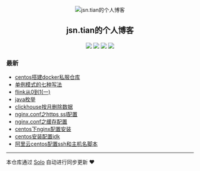 <p align="center"><img alt="jsn.tian的个人博客" src="https://static.b3log.org/images/brand/solo-32.png"></p><h2 align="center">
jsn.tian的个人博客
</h2>

<h4 align="center"></h4>
<p align="center"><a title="jsn.tian的个人博客" target="_blank" href="https://github.com/jsntian/solo-blog"><img src="https://img.shields.io/github/last-commit/jsntian/solo-blog.svg?style=flat-square&color=FF9900"></a>
<a title="GitHub repo size in bytes" target="_blank" href="https://github.com/jsntian/solo-blog"><img src="https://img.shields.io/github/repo-size/jsntian/solo-blog.svg?style=flat-square"></a>
<a title="Solo Version" target="_blank" href="https://github.com/b3log/solo/releases"><img src="https://img.shields.io/badge/solo-3.6.4-f1e05a.svg?style=flat-square&color=blueviolet"></a>
<a title="Hits" target="_blank" href="https://github.com/b3log/hits"><img src="https://hits.b3log.org/jsntian/solo-blog.svg"></a></p>

### 最新

* [centos搭建docker私服仓库](https://www.puferu.com/articles/2019/08/31/1567233385867.html)
* [单例模式的七种写法](https://www.puferu.com/articles/2019/08/30/1567156578954.html)
* [flink从0到1(一)](https://www.puferu.com/articles/2019/08/28/1566960428227.html)
* [java枚举](https://www.puferu.com/articles/2019/08/26/1566798612900.html)
* [clickhouse按月删除数据](https://www.puferu.com/articles/2019/08/23/1566544591583.html)
* [nginx.conf之https ssl配置](https://www.puferu.com/articles/2019/08/22/1566472154626.html)
* [nginx.conf之缓存配置](https://www.puferu.com/articles/2019/08/22/1566471443897.html)
* [centos下nginx配置安装](https://www.puferu.com/articles/2019/08/22/1566469517608.html)
* [centos安装配置jdk](https://www.puferu.com/articles/2019/08/22/1566460282263.html)
* [阿里云centos配置ssh和主机名脚本](https://www.puferu.com/centos-shell)



---

本仓库通过 [Solo](https://github.com/b3log/solo) 自动进行同步更新 ❤️ 